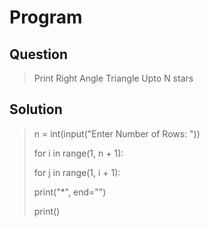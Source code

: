 # Program

## Question
>Print Right Angle Triangle Upto N stars

## Solution


>n = int(input("Enter Number of Rows: "))
>
>for i in range(1, n + 1):
>
>    for j in range(1, i + 1):
>
>    print("*", end="")
>
>    print()
